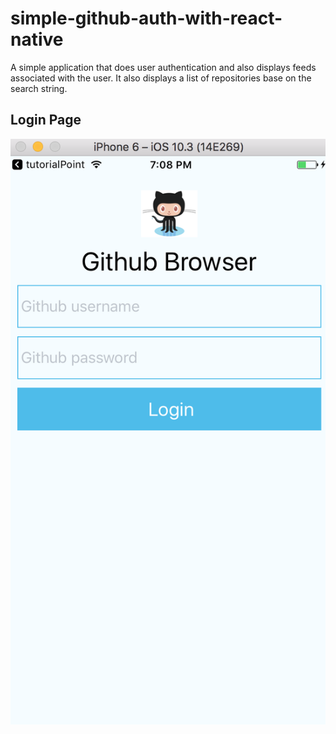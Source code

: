 # simple-github-auth-with-react-native
A simple application that does user authentication and also displays feeds associated with the user.
It also displays a list of repositories base on the search string.

## Login Page

![alt tag](https://raw.githubusercontent.com/andela-borazulume/simple-github-auth-with-react-native/master/githubImages/screen1.png)
